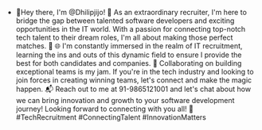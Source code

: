 - 👋Hey there, I'm @Dhilipjijo!
👋 As an extraordinary recruiter, I'm here to bridge the gap between talented software developers and exciting opportunities in the IT world. With a passion for connecting top-notch tech talent to their dream roles, I'm all about making those perfect matches. 🚀
🌐 I'm constantly immersed in the realm of IT recruitment, learning the ins and outs of this dynamic field to ensure I provide the best for both candidates and companies.
🤝 Collaborating on building exceptional teams is my jam. If you're in the tech industry and looking to join forces in creating winning teams, let's connect and make the magic happen.
📬 Reach out to me at 91-9865121001 and let's chat about how we can bring innovation and growth to your software development journey!
Looking forward to connecting with you all! 🌟 #TechRecruitment #ConnectingTalent #InnovationMatters
